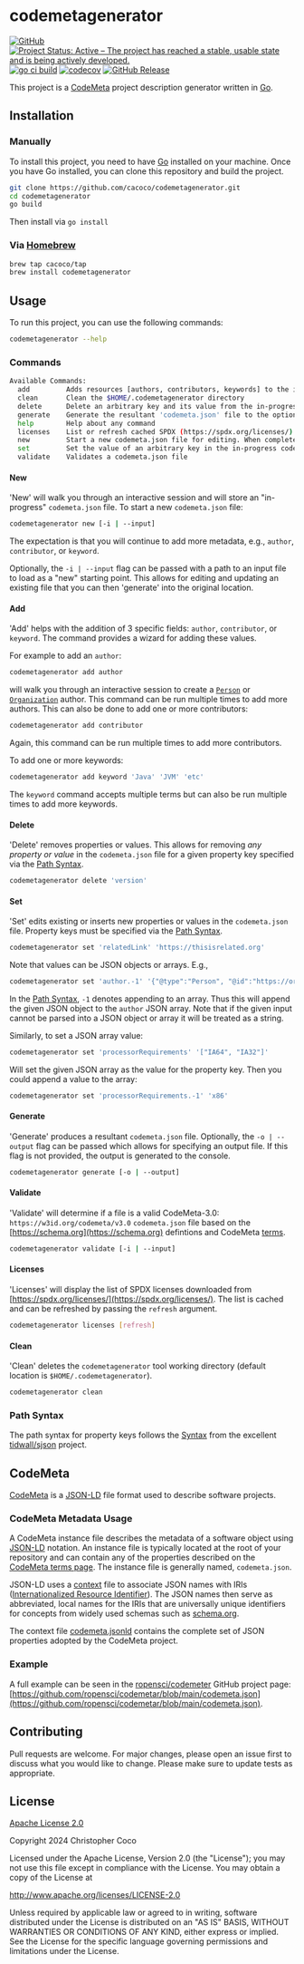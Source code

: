 # codemetagenerator

[![GitHub](https://img.shields.io/github/license/cacoco/codemetagenerator)](https://github.com/cacoco/codemetagenerator/blob/main/LICENSE) [![Project Status: Active – The project has reached a stable, usable state and is being actively developed.](https://www.repostatus.org/badges/latest/active.svg)](https://www.repostatus.org/#active) [![go ci build](https://github.com/cacoco/codemetagenerator/actions/workflows/ci.yaml/badge.svg)](https://github.com/cacoco/codemetagenerator/actions/workflows/ci.yaml) [![codecov](https://codecov.io/gh/cacoco/codemetagenerator/graph/badge.svg?token=WML9EOGE4N)](https://codecov.io/gh/cacoco/codemetagenerator) [![GitHub Release](https://img.shields.io/github/release/cacoco/codemetagenerator?style=flat)](https://github.com/cacoco/codemetagenerator/releases/latest) 

This project is a [CodeMeta](https://codemeta.github.io/) project description generator written in [Go](https://go.dev/).

## Installation

### Manually
To install this project, you need to have [Go](https://go.dev/) installed on your machine. Once you have Go installed, you can clone this repository and build the project.

```bash
git clone https://github.com/cacoco/codemetagenerator.git
cd codemetagenerator
go build
```

Then install via `go install`

### Via [Homebrew](https://brew.sh/)

```bash
brew tap cacoco/tap
brew install codemetagenerator
```

## Usage
To run this project, you can use the following commands:

```bash 
codemetagenerator --help
```

### Commands
```bash
Available Commands:
  add         Adds resources [authors, contributors, keywords] to the in-progress codemeta.json file
  clean       Clean the $HOME/.codemetagenerator directory
  delete      Delete an arbitrary key and its value from the in-progress codemeta.json file
  generate    Generate the resultant 'codemeta.json' file to the optional output file or to the console
  help        Help about any command
  licenses    List or refresh cached SPDX (https://spdx.org/licenses/) license IDs
  new         Start a new codemeta.json file for editing. When complete, run "codemetagenerator generate" to generate the resultant 'codemeta.json' file
  set         Set the value of an arbitrary key in the in-progress codemeta.json file
  validate    Validates a codemeta.json file
```

#### New
'New' will walk you through an interactive session and will store an "in-progress" `codemeta.json` file. To start a new `codemeta.json` file:

```bash
codemetagenerator new [-i | --input]
```

The expectation is that you will continue to add more metadata, e.g., `author`, `contributor`, or `keyword`. 

Optionally, the `-i | --input` flag can be passed with a path to an input file to load as a "new" starting point. This allows for editing and updating an existing file that you can then 'generate' into the original location.

#### Add
'Add' helps with the addition of 3 specific fields: `author`, `contributor`, or `keyword`. The command provides a wizard for adding these values. 

For example to add an `author`:

```bash
codemetagenerator add author
```

will walk you through an interactive session to create a [`Person`](https://schema.org/Person) or [`Organization`](https://schema.org/Organization) author. This command can be run multiple times to add more authors. This can also be done to add one or more contributors:

```bash
codemetagenerator add contributor
```

Again, this command can be run multiple times to add more contributors.

To add one or more keywords:

```bash
codemetagenerator add keyword 'Java' 'JVM' 'etc'
```

The `keyword` command accepts multiple terms but can also be run multiple times to add more keywords.

#### Delete
'Delete' removes properties or values. This allows for removing *any property or value* in the `codemeta.json` file for a given property key specified via the [Path Syntax](#path-syntax).

```bash
codemetagenerator delete 'version'
```

#### Set
'Set' edits existing or inserts new properties or values in the `codemeta.json` file. Property keys must be specified via the [Path Syntax](#path-syntax).

```bash
codemetagenerator set 'relatedLink' 'https://thisisrelated.org'
```

Note that values can be JSON objects or arrays. E.g., 

```bash
codemetagenerator set 'author.-1' '{"@type":"Person", "@id":"https://orcid.org/0000-0000-1642-999Y", "givenName":"Alice", "familyName":"Smith", "email":"asmith@person.org"}'
```

In the [Path Syntax](#path-syntax), `-1` denotes appending to an array. Thus this will append the given JSON object to the `author` JSON array. Note that if the given input cannot be parsed into a JSON object or array it will be treated as a string.

Similarly, to set a JSON array value: 

```bash
codemetagenerator set 'processorRequirements' '["IA64", "IA32"]'
```

Will set the given JSON array as the value for the property key. Then you could append a value to the array:

```bash
codemetagenerator set 'processorRequirements.-1' 'x86'  
```

#### Generate
'Generate' produces a resultant `codemeta.json` file. Optionally, the `-o | --output` flag can be passed which allows for specifying an output file. If this flag is not provided, the output is generated to the console.

```bash
codemetagenerator generate [-o | --output]
```

#### Validate
'Validate' will determine if a file is a valid CodeMeta-3.0: `https://w3id.org/codemeta/v3.0` `codemeta.json` file based on the [https://schema.org](https://schema.org) defintions and CodeMeta [terms](https://codemeta.github.io/terms/).

```bash
codemetagenerator validate [-i | --input]
```

#### Licenses
'Licenses' will display the list of SPDX licenses downloaded from [https://spdx.org/licenses/](https://spdx.org/licenses/). The list is cached and can be refreshed by passing the `refresh` argument.

```bash
codemetagenerator licenses [refresh]
```

#### Clean
'Clean' deletes the `codemetagenerator` tool working directory (default location is `$HOME/.codemetagenerator`).

```bash
codemetagenerator clean
```

### Path Syntax
The path syntax for property keys follows the [Syntax](https://github.com/tidwall/sjson?tab=readme-ov-file#path-syntax) from the excellent [tidwall/sjson](https://github.com/tidwall/sjson) project.


## CodeMeta
[CodeMeta](https://codemeta.github.io) is a [JSON-LD](https://json-ld.org/) file format used to describe software projects.

### CodeMeta Metadata Usage

A CodeMeta instance file describes the metadata of a software object using [JSON-LD](https://json-ld.org/) notation. An instance file is typically located at the root of your repository and can contain any of the properties described on the [CodeMeta terms page](https://codemeta.github.io/terms/). The instance file is generally named, `codemeta.json`.

JSON-LD uses a [context](https://niem.github.io/json/reference/json-ld/context/) file to associate JSON names with IRIs ([Internationalized Resource Identifier](https://en.wikipedia.org/wiki/Internationalized_Resource_Identifier)). The JSON names then serve as abbreviated, local names for the IRIs that are universally unique identifiers for concepts from widely used schemas such as [schema.org](https://schema.org/). 

The context file [codemeta.jsonld](https://raw.githubusercontent.com/codemeta/codemeta/master/codemeta.jsonld) contains the complete set of JSON properties adopted by the CodeMeta project.

### Example

A full example can be seen in the [ropensci/codemeter](https://github.com/ropensci/codemetar) GitHub project page: [https://github.com/ropensci/codemetar/blob/main/codemeta.json](https://github.com/ropensci/codemetar/blob/main/codemeta.json).

## Contributing
Pull requests are welcome. For major changes, please open an issue first to discuss what you would like to change. Please make sure to update tests as appropriate.

## License
[Apache License 2.0](https://spdx.org/licenses/Apache-2.0.html)

Copyright 2024 Christopher Coco

Licensed under the Apache License, Version 2.0 (the "License"); you may not use this file except in compliance with the License. You may obtain a copy of the License at

http://www.apache.org/licenses/LICENSE-2.0

Unless required by applicable law or agreed to in writing, software distributed under the License is distributed on an "AS IS" BASIS, WITHOUT WARRANTIES OR CONDITIONS OF ANY KIND, either express or implied. See the License for the specific language governing permissions and limitations under the License.
